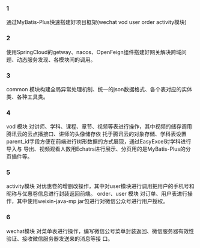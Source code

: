 ### 1
通过MyBatis-Plus快速搭建好项目框架(wechat vod user order activity模块)
### 2
使用SpringCloud的getway、nacos、OpenFeign组件搭建好网关解决跨域问题、动态服务发现、各模块间的调用。
### 3
common 模块构建全局异常处理机制、统一的json数据格式、各个表对应的实体类、各种工具类。
### 4
vod 模块 对讲师、学科、课程、章节、视频等表进行操作，其中视频的储存调用腾讯云的云点播接口、讲师的头像储存依
托于腾讯云的对象存储、学科表设置parent_id字段方便在前端进行树形数据的方式展现，通过EasyExcel对学科进行导入与
导出、视频观看人数用Echatrs进行展示、分页用的是MyBatis-Plus的分页插件等。
### 5
activity模块 对优惠卷的增删改操作，其中对user模块进行调用把用户的手机号和昵称与优惠卷信息进行封装返回前端。
order、user 模块 对订单、用户表进行操作，其中使用weixin-java-mp jar包进行对微信公众号进行用户授权。
### 6
wechat模块 对菜单表进行操作，编写微信公号菜单封装返回、微信服务器有效性验证、接收微信服务器发送来的消息等接
口。
